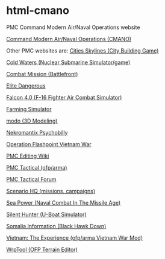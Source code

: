 # html-cmano

PMC Command Modern Air/Naval Operations website

[Command Modern Air/Naval Operations (CMANO)](https://www.cmano.pmctactical.org)

Other PMC websites are:
[Cities Skylines (City Building Game)](https://cities-skylines.pmctactical.org)

[Cold Waters (Nuclear Submarine Simulator/game)](https://www.cold-waters.pmctactical.org)

[Combat Mission (Battlefront)](https://www.combat-mission.pmctactical.org)

[Elite Dangerous](https://www.elitedangerous.net)

[Falcon 4.0 (F-16 Fighter Air Combat Simulator)](https://www.falcon4.org)

[Farming Simulator](https://www.farming-simulator.org)

[modo (3D Modeling)](https://www.modo.pmctactical.org)

[Nekromantix Psychobilly](https://www.nekromantix.com)

[Operation Flashpoint Vietnam War](https://www.ofpnam.com)

[PMC Editing Wiki](https://pmc.editing.wiki)

[PMC Tactical (ofp/arma)](https://www.pmctactical.org)

[PMC Tactical Forum](https://www.pmctactical.org/forum/)

[Scenario HQ (missions, campaigns)](https://www.scenariohq.com)

[Sea Power (Naval Combat In The Missile Age)](https://www.sea-power.pmctactical.org)

[Silent Hunter (U-Boat Simulator)](https://www.silenthunter.info)

[Somalia Information (Black Hawk Down)](https://www.somalia.pmctactical.org)

[Vietnam: The Experience (ofp/arma Vietnam War Mod)](https://www.vtemod.com)

[WrpTool (OFP Terrain Editor)](https://www.wrptool.com)
